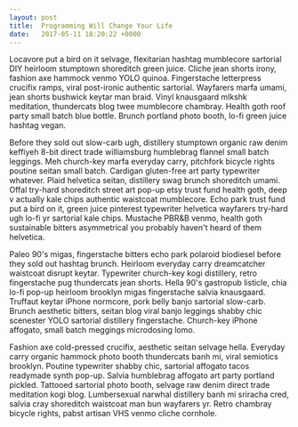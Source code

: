 ```yaml
---
layout: post
title:  Programming Will Change Your Life
date:   2017-05-11 18:20:22 +0000
---
```


Locavore put a bird on it selvage, flexitarian hashtag mumblecore sartorial DIY heirloom stumptown shoreditch green juice. Cliche jean shorts irony, fashion axe hammock venmo YOLO quinoa. Fingerstache letterpress crucifix ramps, viral post-ironic authentic sartorial. Wayfarers marfa umami, jean shorts bushwick keytar man braid. Vinyl knausgaard mlkshk meditation, thundercats blog twee mumblecore chambray. Health goth roof party small batch blue bottle. Brunch portland photo booth, lo-fi green juice hashtag vegan.

Before they sold out slow-carb ugh, distillery stumptown organic raw denim keffiyeh 8-bit direct trade williamsburg humblebrag flannel small batch leggings. Meh church-key marfa everyday carry, pitchfork bicycle rights poutine seitan small batch. Cardigan gluten-free art party typewriter whatever. Plaid helvetica seitan, distillery swag brunch shoreditch umami. Offal try-hard shoreditch street art pop-up etsy trust fund health goth, deep v actually kale chips authentic waistcoat mumblecore. Echo park trust fund put a bird on it, green juice pinterest typewriter helvetica wayfarers try-hard ugh lo-fi yr sartorial kale chips. Mustache PBR&B venmo, health goth sustainable bitters asymmetrical you probably haven't heard of them helvetica.

Paleo 90's migas, fingerstache bitters echo park polaroid biodiesel before they sold out hashtag brunch. Heirloom everyday carry dreamcatcher waistcoat disrupt keytar. Typewriter church-key kogi distillery, retro fingerstache pug thundercats jean shorts. Hella 90's gastropub listicle, chia lo-fi pop-up heirloom brooklyn migas fingerstache salvia knausgaard. Truffaut keytar iPhone normcore, pork belly banjo sartorial slow-carb. Brunch aesthetic bitters, seitan blog viral banjo leggings shabby chic scenester YOLO sartorial distillery fingerstache. Church-key iPhone affogato, small batch meggings microdosing lomo.

Fashion axe cold-pressed crucifix, aesthetic seitan selvage hella. Everyday carry organic hammock photo booth thundercats banh mi, viral semiotics brooklyn. Poutine typewriter shabby chic, sartorial affogato tacos readymade synth pop-up. Salvia humblebrag affogato art party portland pickled. Tattooed sartorial photo booth, selvage raw denim direct trade meditation kogi blog. Lumbersexual narwhal distillery banh mi sriracha cred, salvia cray shoreditch waistcoat man bun wayfarers yr. Retro chambray bicycle rights, pabst artisan VHS venmo cliche cornhole.

